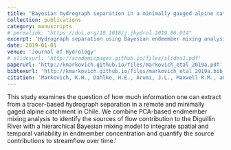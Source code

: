```yaml
---
title: "Bayesian hydrograph separation in a minimally gauged alpine catchment"
collection: publications
category: manuscripts
# permalink: "https://doi.org/10.1016/j.jhydrol.2019.06.014"
excerpt: 'Hydrograph separation using Bayesian endmember mixing analysis for an alpine volcanic watershed in Central Chile'
date: 2019-01-01
venue: 'Journal of Hydrology'
# slidesurl: 'http://academicpages.github.io/files/slides1.pdf'
paperurl: 'http://kmarkovich.github.io/files/markovich_etal_2019a.pdf'
bibtexurl: 'http://kmarkovich.github.io/files/markovich_etal_2019a.bib'
citation: 'Markovich, K.H., Dahlke, H.E., Arumi, J.L., Maxwell R.M., and Fogg. G.E., 2019. Bayesian hydrograph separation in a minimally gauged alpine catchment, Journal of Hydrology, 575, 1288–1300. https://doi.org/10.1016/j.jhydrol.2019.06.014.'
---
```

This study examines the question of how much information one can extract from a tracer-based hydrograph separation in a remote and minimally gaged alpine catchment in Chile. We combine PCA-based endmember mixing analysis to identify the sources of flow contribution to the Diguillín River with a hierarchical Bayesian mixing model to integrate spatial and temporal variability in endmember concentration and quantify the source contributions to streamflow over time.'
